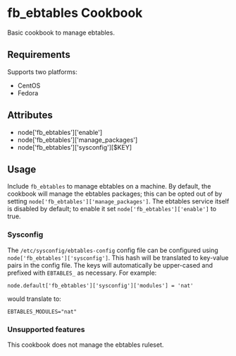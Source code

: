 fb_ebtables Cookbook
====================
Basic cookbook to manage ebtables.

Requirements
------------
Supports two platforms:
* CentOS
* Fedora

Attributes
----------
* node['fb_ebtables']['enable']
* node['fb_ebtables']['manage_packages']
* node['fb_ebtables']['sysconfig'][$KEY]

Usage
-----
Include `fb_ebtables` to manage ebtables on a machine. By default, the cookbook
will manage the ebtables packages; this can be opted out of by setting
`node['fb_ebtables']['manage_packages']`. The ebtables service itself is
disabled by default; to enable it set `node['fb_ebtables']['enable']` to true.

### Sysconfig
The `/etc/sysconfig/ebtables-config` config file can be configured using
`node['fb_ebtables']['sysconfig']`. This hash will be translated to key-value
pairs in the config file. The keys will automatically be upper-cased and
prefixed with `EBTABLES_` as necessary. For example:

```
node.default['fb_ebtables']['sysconfig']['modules'] = 'nat'
```

would translate to:

```
EBTABLES_MODULES="nat"
```

### Unsupported features
This cookbook does not manage the ebtables ruleset.
